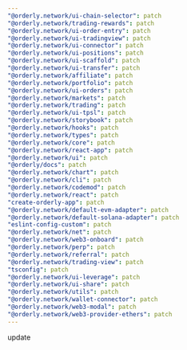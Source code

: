 ```yaml
---
"@orderly.network/ui-chain-selector": patch
"@orderly.network/trading-rewards": patch
"@orderly.network/ui-order-entry": patch
"@orderly.network/ui-tradingview": patch
"@orderly.network/ui-connector": patch
"@orderly.network/ui-positions": patch
"@orderly.network/ui-scaffold": patch
"@orderly.network/ui-transfer": patch
"@orderly.network/affiliate": patch
"@orderly.network/portfolio": patch
"@orderly.network/ui-orders": patch
"@orderly.network/markets": patch
"@orderly.network/trading": patch
"@orderly.network/ui-tpsl": patch
"@orderly.network/storybook": patch
"@orderly.network/hooks": patch
"@orderly.network/types": patch
"@orderly.network/core": patch
"@orderly.network/react-app": patch
"@orderly.network/ui": patch
"@orderly/docs": patch
"@orderly.network/chart": patch
"@orderly.network/cli": patch
"@orderly.network/codemod": patch
"@orderly.network/react": patch
"create-orderly-app": patch
"@orderly.network/default-evm-adapter": patch
"@orderly.network/default-solana-adapter": patch
"eslint-config-custom": patch
"@orderly.network/net": patch
"@orderly.network/web3-onboard": patch
"@orderly.network/perp": patch
"@orderly.network/referral": patch
"@orderly.network/trading-view": patch
"tsconfig": patch
"@orderly.network/ui-leverage": patch
"@orderly.network/ui-share": patch
"@orderly.network/utils": patch
"@orderly.network/wallet-connector": patch
"@orderly.network/web3-modal": patch
"@orderly.network/web3-provider-ethers": patch
---
```


update
